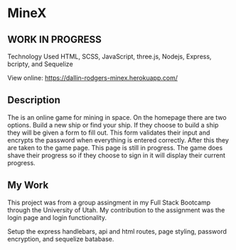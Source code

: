 # MineX

## WORK IN PROGRESS ##

Technology Used
HTML, SCSS, JavaScript, three.js, Nodejs, Express, bcripty, and Sequelize

View online: https://dallin-rodgers-minex.herokuapp.com/

## Description

The is an online game for mining in space. On the homepage there are two options. Build a new ship or find your ship. If they choose to build a ship they will be given a form to fill out.
This form validates their input and encrypts the password when everything is entered correctly. After this they are taken to the game page. This page is still in progress.
The game does shave their progress so if they choose to sign in it will display their current progress.

## My Work

This project was from a group assingment in my Full Stack Bootcamp through the University of Utah. My contribution to the assignment was the login page and login functionality. 

Setup the express handlebars, api and html routes, page styling, password encryption, and sequelize batabase.
